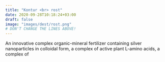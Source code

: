 ```yaml
---
title: "Kontur <br> rost"
date: 2020-09-28T10:18:24+03:00
draft: false 
image: "images/dest/rost.png"
# DON'T CHANGE THE LINES ABOVE!
---
```


An innovative complex organic-mineral fertilizer 
containing silver nanoparticles in colloidal form, 
a complex of active plant L-amino acids, a complex of
